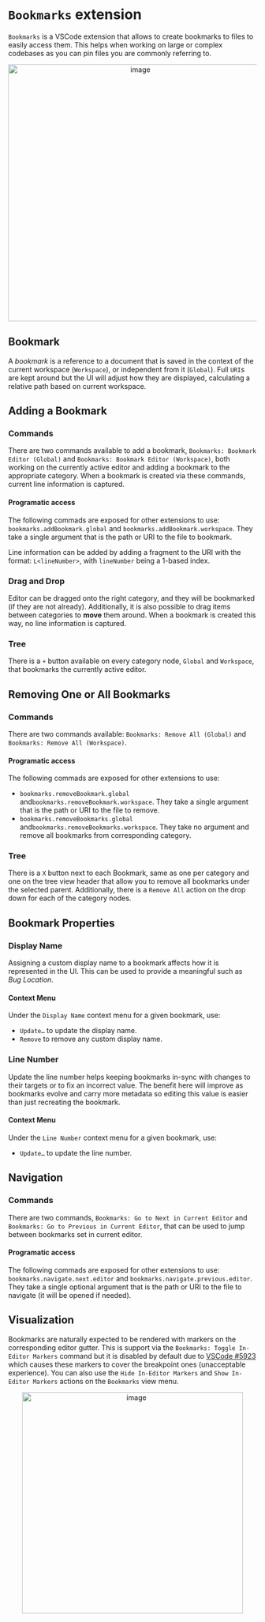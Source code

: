 # `Bookmarks` extension

`Bookmarks` is a VSCode extension that allows to create bookmarks to files to easily access them. 
This helps when working on large or complex codebases as you can pin files you are commonly referring to.

<p align="center">
  <img width="520" alt="image" src="https://user-images.githubusercontent.com/38414719/168446287-e57f5fb4-fdf8-4fd7-bf00-6707743c0f3d.png">
</p>

## Bookmark
A *bookmark* is a reference to a document that is saved in the context of the current workspace (`Workspace`), or independent from it (`Global`). Full `URI`s are kept around but the UI will adjust how they are displayed, calculating a relative path based on current workspace.

## Adding a Bookmark

### Commands
There are two commands available to add a bookmark, `Bookmarks: Bookmark Editor (Global)` and `Bookmarks: Bookmark Editor (Workspace)`, both working on the currently active editor and adding a bookmark to the appropriate category.
When a bookmark is created via these commands, current line information is captured.

#### Programatic access
The following commads are exposed for other extensions to use: `bookmarks.addBookmark.global` and `bookmarks.addBookmark.workspace`. They take a single argument that is the path or URI to the file to bookmark.

Line information can be added by adding a fragment to the URI with the format: `L<lineNumber>`, with `lineNumber` being a 1-based index. 

### Drag and Drop
Editor can be dragged onto the right category, and they will be bookmarked (if they are not already). Additionally, it is also possible to drag items between categories to **move** them around. 
When a bookmark is created this way, no line information is captured.

### Tree
There is a `+` button available on every category node, `Global` and `Workspace`, that bookmarks the currently active editor.

## Removing One or All Bookmarks

### Commands
There are two commands available: `Bookmarks: Remove All (Global)` and `Bookmarks: Remove All (Workspace)`.

#### Programatic access
The following commads are exposed for other extensions to use:
- `bookmarks.removeBookmark.global` and`bookmarks.removeBookmark.workspace`. They take a single argument that is the path or URI to the file to remove.
- `bookmarks.removeBookmarks.global` and`bookmarks.removeBookmarks.workspace`. They take no argument and remove all bookmarks from corresponding category.

### Tree
There is a `X` button next to each Bookmark, same as one per category and one on the tree view header that allow you to remove all bookmarks under the selected parent. Additionally, there is a `Remove All` action on the drop down for each of the category nodes.

## Bookmark Properties 

### Display Name
Assigning a custom display name to a bookmark affects how it is represented in the UI. This can be used to provide a meaningful such as _Bug Location_.

#### Context Menu
Under the `Display Name` context menu for a given bookmark, use: 
- `Update…` to update the display name.
- `Remove` to remove any custom display name.

### Line Number
Update the line number helps keeping bookmarks in-sync with changes to their targets or to fix an incorrect value. The benefit here will improve as bookmarks evolve and carry more metadata so editing this value is easier than just recreating the bookmark. 

#### Context Menu
Under the `Line Number` context menu for a given bookmark, use: 
- `Update…` to update the line number.

## Navigation

### Commands
There are two commands, `Bookmarks: Go to Next in Current Editor` and `Bookmarks: Go to Previous in Current Editor`, that can be used to jump between bookmarks set in current editor. 

#### Programatic access
The following commads are exposed for other extensions to use: `bookmarks.navigate.next.editor` and `bookmarks.navigate.previous.editor`. They take a single optional argument that is the path or URI to the file to navigate (it will be opened if needed).

## Visualization
Bookmarks are naturally expected to be rendered with markers on the corresponding editor gutter. This is support via the `Bookmarks: Toggle In-Editor Markers` command but it is disabled by default due to [VSCode #5923](https://github.com/Microsoft/vscode/issues/5923) which causes these markers to cover the breakpoint ones (unacceptable experience).
You can also use the `Hide In-Editor Markers` and `Show In-Editor Markers` actions on the `Bookmarks` view menu.

<p align="center">
  <img width="448" alt="image" src="https://user-images.githubusercontent.com/38414719/185772569-eebf133d-adfc-4ff2-9c20-9066508a3345.png">
<p>
